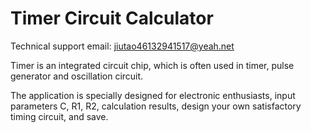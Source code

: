 # Timer Circuit Calculator

Technical support email: jiutao46132941517@yeah.net

Timer is an integrated circuit chip, which is often used in timer, pulse generator and oscillation circuit.

The application is specially designed for electronic enthusiasts, input parameters C, R1, R2, calculation results, design your own satisfactory timing circuit, and save.

